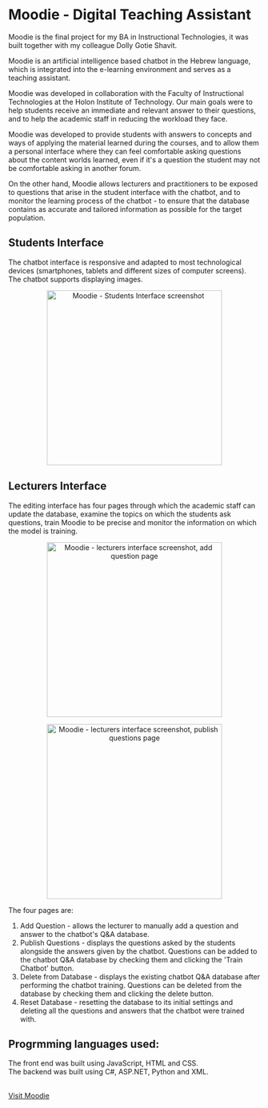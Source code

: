 # Moodie - Digital Teaching Assistant

Moodie is the final project for my BA in Instructional Technologies, it was built together with my colleague 
Dolly Gotie Shavit.

Moodie is an artificial intelligence based chatbot in the Hebrew language, which is integrated into the e-learning environment and serves as a teaching assistant.

Moodie was developed in collaboration with the Faculty of Instructional Technologies at the Holon Institute of Technology. Our main goals were to help students receive an immediate and relevant answer to their questions, and to help the academic staff in reducing the workload they face.


Moodie was developed to provide students with answers to concepts and ways of applying the material learned during the courses, and to allow them a personal interface where they can feel comfortable asking questions about the content worlds learned, even if it's a question the student may not be comfortable asking in another forum. 

On the other hand, Moodie allows lecturers and practitioners to be exposed to questions that arise in the student interface with the chatbot, and to monitor the learning process of the chatbot - to ensure that the database contains as accurate and tailored information as possible for the target population.



## Students Interface
The chatbot interface is responsive and adapted to most technological devices (smartphones, tablets and different sizes of computer screens).
The chatbot supports displaying images.

<p align="center">
  <img height="350" alt="Moodie - Students Interface screenshot" src="https://user-images.githubusercontent.com/37439077/180647683-018117bc-33ba-444a-8752-7d7028d7c680.png">
</p>


## Lecturers Interface 
The editing interface has four pages through which the academic staff can update the database, examine the topics on which the students ask questions, train Moodie to be precise and monitor the information on which the model is training.

<p align="center">
  <img height="350" alt="Moodie - lecturers interface screenshot, add question page" src="https://user-images.githubusercontent.com/37439077/180647767-2d3b3f03-ae5b-4002-8bfb-460c5e99e93e.png">
</p>

<p align="center">
  <img height="350" alt="Moodie - lecturers interface screenshot, publish questions page" src="https://user-images.githubusercontent.com/37439077/180647853-86db5986-89dd-4d3c-846d-f9c417a77136.png">
</p>

The four pages are:
1. Add Question - allows the lecturer to manually add a question and answer to the chatbot's Q&A database.
2. Publish Questions - displays the questions asked by the students alongside the answers given by the chatbot. Questions can be added to the chatbot Q&A database by checking them and clicking the 'Train Chatbot' button.
3. Delete from Database - displays the existing chatbot Q&A database after performing the chatbot training. Questions can be deleted from the database by checking them and clicking the delete button.
4. Reset Database - resetting the database to its initial settings and deleting all the questions and answers that the chatbot were trained with.


## Progrmming languages used:
The front end was built using JavaScript, HTML and CSS. <br>
The backend was built using C#, ASP.NET, Python and XML.


<br>
<a href="https://telemview.telem-hit.net/product/2145" target="_blank">Visit Moodie</a>
